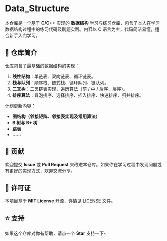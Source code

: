 # Data_Structure

本仓库是一个基于 **C/C++** 实现的 **数据结构** 学习与练习仓库，包含了本人在学习数据结构过程中的练习代码及刷题实践。内容以 C 语言为主，代码简洁易懂，适合新手入门学习。

## 📌 仓库简介

仓库包含了最基础的数据结构的实现：

1.   **线性结构**：单链表、双向链表、循环链表。
2.   **栈与队列**：顺序栈、链式栈、循环队列、链队列。
3.   **二叉树**：二叉链表实现、遍历算法（前 / 中 / 后序、层序）。
4.   **排序算法**：冒泡排序、选择排序、插入排序、快速排序、归并排序。

计划更新内容：

-   **图结构（邻接矩阵、邻接表实现及常用算法）**
-   **B 树与 B+ 树**
-   **跳表**
-   **……**

## 🤝 贡献

欢迎提交 **Issue** 或 **Pull Request** 来改进本仓库。如果你在学习过程中发现问题或有更好的实现方式，欢迎交流分享。

## 📄 许可证

本项目基于 **MIT License** 开源，详情见 [LICENSE](https://github.com/huangcancan-xbc/Data_Structure/blob/master/LICENSE) 文件。

## ⭐ 支持

如果这个仓库对你有帮助，请点一个 **Star** 支持一下~
